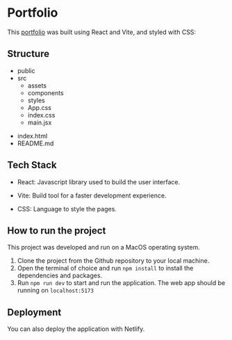 # Portfolio 

This [portfolio](https://camilladepretto.netlify.app/) was built using React and Vite, and styled with CSS: 

## Structure 

* public
* src
  * assets
  * components
  * styles
  - App.css
  - index.css
  - main.jsx
- index.html
- README.md

## Tech Stack 
- React:
  Javascript library used to build the user interface. 
  
- Vite: 
  Build tool for a faster development experience. 
  
- CSS:
  Language to style the pages. 
  

## How to run the project
This project was developed and run on a MacOS operating system.

1. Clone the project from the Github repository to your local machine.
2. Open the terminal of choice and run `npm install` to install the dependencies and packages.
3. Run `npm run dev` to start and run the application. The web app should be running on `localhost:5173`


## Deployment 
You can also deploy the application with Netlify.



